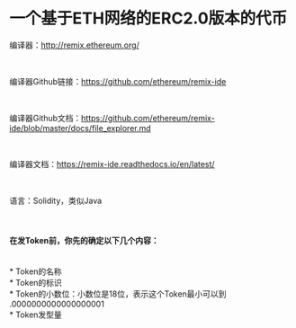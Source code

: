 # 一个基于ETH网络的ERC2.0版本的代币

编译器：http://remix.ethereum.org/

<br/>

编译器Github链接：https://github.com/ethereum/remix-ide

<br/>

编译器Github文档：https://github.com/ethereum/remix-ide/blob/master/docs/file_explorer.md

<br/>

编译器文档：https://remix-ide.readthedocs.io/en/latest/

<br/>

语言：Solidity，类似Java

<br/>

#### 在发Token前，你先的确定以下几个内容：
<br/>
* Token的名称
  <br/>
* Token的标识
  <br/>
* Token的小数位：小数位是18位，表示这个Token最小可以到 .0000000000000000001
  <br/>
* Token发型量
